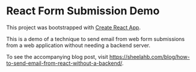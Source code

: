 # React Form Submission Demo

This project was bootstrapped with [Create React App](https://github.com/facebookincubator/create-react-app).

This is a demo of a technique to send email from web form submissions from a web application without needing a backend server.

To see the accompanying blog post, visit https://sheelahb.com/blog/how-to-send-email-from-react-without-a-backend/.
